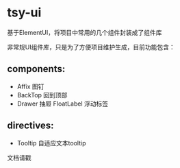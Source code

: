 # tsy-ui
基于ElementUI，将项目中常用的几个组件封装成了组件库

非常规UI组件库，只是为了方便项目维护生成，目前功能包含：

## components:
- Affix 图钉
- BackTop 回到顶部
- Drawer 抽屉
FloatLabel 浮动标签

## directives:
- Tooltip 自适应文本tooltip



文档请戳
